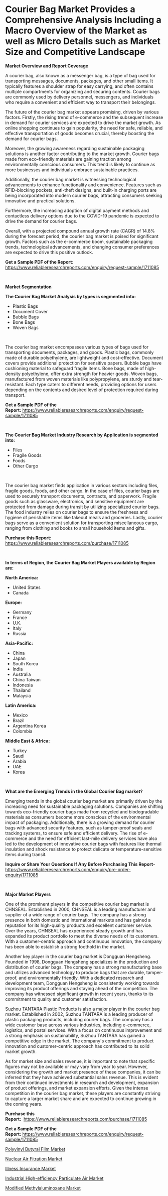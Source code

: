 <p><h1>Courier Bag Market Provides a Comprehensive Analysis Including a Macro Overview of the Market as well as Micro Details such as Market Size and Competitive Landscape</h1></p><p><strong>Market Overview and Report Coverage</strong></p>
<p><p>A courier bag, also known as a messenger bag, is a type of bag used for transporting messages, documents, packages, and other small items. It typically features a shoulder strap for easy carrying, and often contains multiple compartments for organizing and securing contents. Courier bags are commonly used by delivery personnel, messengers, and individuals who require a convenient and efficient way to transport their belongings.</p><p>The future of the courier bag market appears promising, driven by various factors. Firstly, the rising trend of e-commerce and the subsequent increase in demand for courier services are expected to drive the market growth. As online shopping continues to gain popularity, the need for safe, reliable, and effective transportation of goods becomes crucial, thereby boosting the demand for courier bags.</p><p>Moreover, the growing awareness regarding sustainable packaging solutions is another factor contributing to the market growth. Courier bags made from eco-friendly materials are gaining traction among environmentally conscious consumers. This trend is likely to continue as more businesses and individuals embrace sustainable practices.</p><p>Additionally, the courier bag market is witnessing technological advancements to enhance functionality and convenience. Features such as RFID-blocking pockets, anti-theft designs, and built-in charging ports are being incorporated into modern courier bags, attracting consumers seeking innovative and practical solutions.</p><p>Furthermore, the increasing adoption of digital payment methods and contactless delivery options due to the COVID-19 pandemic is expected to drive the demand for courier bags.</p><p>Overall, with a projected compound annual growth rate (CAGR) of 14.8% during the forecast period, the courier bag market is poised for significant growth. Factors such as the e-commerce boom, sustainable packaging trends, technological advancements, and changing consumer preferences are expected to drive this positive outlook.</p></p>
<p><strong>Get a Sample PDF of the Report:</strong> <a href="https://www.reliableresearchreports.com/enquiry/request-sample/1711085">https://www.reliableresearchreports.com/enquiry/request-sample/1711085</a></p>
<p>&nbsp;</p>
<p><strong>Market Segmentation</strong></p>
<p><strong>The Courier Bag Market Analysis by types is segmented into:</strong></p>
<p><ul><li>Plastic Bags</li><li>Document Cover</li><li>Bubble Bags</li><li>Bone Bags</li><li>Woven Bags</li></ul></p>
<p>&nbsp;</p>
<p><p>The courier bag market encompasses various types of bags used for transporting documents, packages, and goods. Plastic bags, commonly made of durable polyethylene, are lightweight and cost-effective. Document covers provide additional protection for sensitive papers. Bubble bags have cushioning material to safeguard fragile items. Bone bags, made of high-density polyethylene, offer extra strength for heavier goods. Woven bags, manufactured from woven materials like polypropylene, are sturdy and tear-resistant. Each type caters to different needs, providing options for users depending on the contents and desired level of protection required during transport.</p></p>
<p><strong>Get a Sample PDF of the Report:</strong>&nbsp;<a href="https://www.reliableresearchreports.com/enquiry/request-sample/1711085">https://www.reliableresearchreports.com/enquiry/request-sample/1711085</a></p>
<p>&nbsp;</p>
<p><strong>The Courier Bag Market Industry Research by Application is segmented into:</strong></p>
<p><ul><li>Files</li><li>Fragile Goods</li><li>Foods</li><li>Other Cargo</li></ul></p>
<p>&nbsp;</p>
<p><p>The courier bag market finds application in various sectors including files, fragile goods, foods, and other cargo. In the case of files, courier bags are used to securely transport documents, contracts, and paperwork. Fragile goods such as glassware, electronics, and sensitive equipment are protected from damage during transit by utilizing specialized courier bags. The food industry relies on courier bags to ensure the freshness and hygiene of perishable items like takeout meals and groceries. Lastly, courier bags serve as a convenient solution for transporting miscellaneous cargo, ranging from clothing and books to small household items and gifts.</p></p>
<p><strong>Purchase this Report:</strong>&nbsp; <a href="https://www.reliableresearchreports.com/purchase/1711085">https://www.reliableresearchreports.com/purchase/1711085</a></p>
<p>&nbsp;</p>
<p><strong>In terms of Region, the Courier Bag Market Players available by Region are:</strong></p>
<p>
    <p> <strong> North America: </strong>
        <ul>
            <li>United States</li>
            <li>Canada</li>
        </ul>
        </p> 
    <p> <strong> Europe: </strong>
        <ul>
            <li>Germany</li>
            <li>France</li>
            <li>U.K.</li>
            <li>Italy</li>
            <li>Russia</li>
        </ul>
        </p> 
    <p> <strong> Asia-Pacific: </strong>
        <ul>
            <li>China</li>
            <li>Japan</li>
            <li>South Korea</li>
            <li>India</li>
            <li>Australia</li>
            <li>China Taiwan</li>
            <li>Indonesia</li>
            <li>Thailand</li>
            <li>Malaysia</li>
        </ul>
        </p> 
    <p> <strong> Latin America: </strong>
        <ul>
            <li>Mexico</li>
            <li>Brazil</li>
            <li>Argentina Korea</li>
            <li>Colombia</li>
        </ul>
        </p> 
    <p> <strong> Middle East & Africa: </strong>
        <ul>
            <li>Turkey</li>
            <li>Saudi</li>
            <li>Arabia</li>
            <li>UAE</li>
            <li>Korea</li>
        </ul>
    </p>
    </p>
<p>&nbsp;</p>
<p><strong>What are the Emerging Trends in the Global Courier Bag market?</strong></p>
<p><p>Emerging trends in the global courier bag market are primarily driven by the increasing need for sustainable packaging solutions. Companies are shifting towards eco-friendly courier bags made from recycled and biodegradable materials as consumers become more conscious of the environmental impact of packaging. Additionally, there is a growing demand for courier bags with advanced security features, such as tamper-proof seals and tracking systems, to ensure safe and efficient delivery. The rise of e-commerce and the need for efficient last-mile delivery services have also led to the development of innovative courier bags with features like thermal insulation and shock resistance to protect delicate or temperature-sensitive items during transit.</p></p>
<p><strong>Inquire or Share Your Questions If Any Before Purchasing This Report</strong>- <a href="https://www.reliableresearchreports.com/enquiry/pre-order-enquiry/1711085">https://www.reliableresearchreports.com/enquiry/pre-order-enquiry/1711085</a></p>
<p>&nbsp;</p>
<p><strong>Major Market Players</strong></p>
<p><p>One of the prominent players in the competitive courier bag market is CHNSEAL. Established in 2000, CHNSEAL is a leading manufacturer and supplier of a wide range of courier bags. The company has a strong presence in both domestic and international markets and has gained a reputation for its high-quality products and excellent customer service. Over the years, CHNSEAL has experienced steady growth and has expanded its product portfolio to meet the diverse needs of its customers. With a customer-centric approach and continuous innovation, the company has been able to establish a strong foothold in the market.</p><p>Another key player in the courier bag market is Dongguan Hengsheng. Founded in 1998, Dongguan Hengsheng specializes in the production and distribution of courier bags. The company has a strong manufacturing base and utilizes advanced technology to produce bags that are durable, tamper-proof, and environmentally friendly. With a dedicated research and development team, Dongguan Hengsheng is consistently working towards improving its product offerings and staying ahead of the competition. The company has witnessed significant growth in recent years, thanks to its commitment to quality and customer satisfaction.</p><p>Suzhou TANTARA Plastic Products is also a major player in the courier bag market. Established in 2002, Suzhou TANTARA is a leading producer of plastic packaging products, including courier bags. The company has a wide customer base across various industries, including e-commerce, logistics, and postal services. With a focus on continuous improvement and a strong emphasis on sustainability, Suzhou TANTARA has gained a competitive edge in the market. The company's commitment to product innovation and customer-centric approach has contributed to its solid market growth.</p><p>As for market size and sales revenue, it is important to note that specific figures may not be available or may vary from year to year. However, considering the growth and market presence of these companies, it can be inferred that they have achieved substantial sales revenue. This is evident from their continued investments in research and development, expansion of product offerings, and market expansion efforts. Given the intense competition in the courier bag market, these players are constantly striving to capture a larger market share and are expected to continue growing in the coming years.</p></p>
<p><strong>Purchase this Report:</strong>&nbsp;&nbsp;<a href="https://www.reliableresearchreports.com/purchase/1711085">https://www.reliableresearchreports.com/purchase/1711085</a></p>
<p></p>
<p><strong>Get a Sample PDF of the Report:</strong>&nbsp;<a href="https://www.reliableresearchreports.com/enquiry/request-sample/1711085">https://www.reliableresearchreports.com/enquiry/request-sample/1711085</a></p>
<p><p><a href="https://www.linkedin.com/pulse/polyvinyl-butyral-film-market-share-amp-new-gm4zf/">Polyvinyl Butyral Film Market</a></p><p><a href="https://medium.com/@blow.allow.stir/nuclear-air-fitration-market-size-reveals-the-best-marketing-channels-in-global-industry-734b5f4cee4c">Nuclear Air Fitration Market</a></p><p><a href="https://github.com/deliacustodio40/Market-Research-Report-List-1/blob/main/illness-insurance-market.md">Illness Insurance Market</a></p><p><a href="https://medium.com/@under.noon.tower/industrial-high-efficiency-particulate-air-market-comprehensive-assessment-by-type-application-d0faca0f7a62">Industrial High-efficiency Particulate Air Market</a></p><p><a href="https://www.linkedin.com/pulse/modified-methylaluminoxane-market-size-growth-forecast-from-2023-w64yf/">Modified Methylaluminoxane Market</a></p></p>